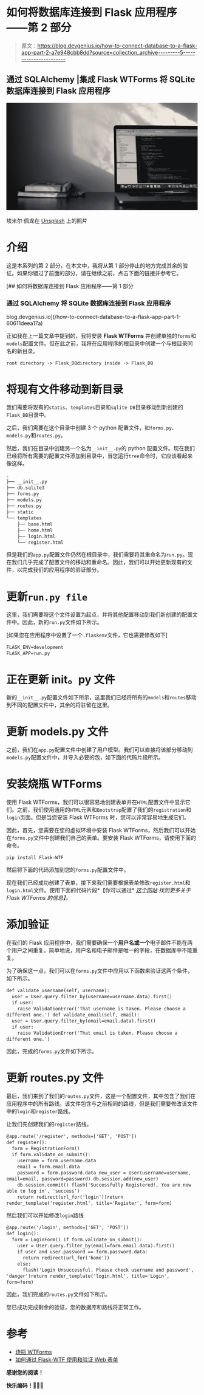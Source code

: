 # 如何将数据库连接到 Flask 应用程序——第 2 部分

> 原文：<https://blog.devgenius.io/how-to-connect-database-to-a-flask-app-part-2-a7e948cbb8dd?source=collection_archive---------5----------------------->

## 通过 SQLAlchemy |集成 Flask WTForms 将 SQLite 数据库连接到 Flask 应用程序

![](img/d137848d57193b941b8fd0ad782ce121.png)

埃米尔·佩龙在 [Unsplash](https://unsplash.com/s/photos/code?utm_source=unsplash&utm_medium=referral&utm_content=creditCopyText) 上的照片

# 介绍

这是本系列的第 2 部分，在本文中，我将从第 1 部分停止的地方完成其余的验证。如果你错过了前面的部分，请在继续之前，点击下面的链接并参考它。

[](/how-to-connect-database-to-a-flask-app-part-1-60611deea17a) [## 如何将数据库连接到 Flask 应用程序——第 1 部分

### 通过 SQLAlchemy 将 SQLite 数据库连接到 Flask 应用程序

blog.devgenius.io](/how-to-connect-database-to-a-flask-app-part-1-60611deea17a) 

正如我在上一篇文章中提到的，我将安装 **Flask WTForms** 并创建单独的`forms`和`models`配置文件。但在此之前，我将在应用程序的根目录中创建一个与根目录同名的新目录。

```
root directory -> Flask_DBdirectory inside -> Flask_DB
```

# 将现有文件移动到新目录

我们需要将现有的`statis`、`templates`目录和`sqlite DB`目录移动到新创建的`Flask_DB`目录中。

之后，我们需要在这个目录中创建 3 个 python 配置文件，如`forms.py`、`models.py`和`routes.py`。

然后，我们在目录中创建另一个名为`__init__.py`的 python 配置文件。现在我们已经将所有需要的配置文件添加到目录中，当您运行`tree`命令时，它应该看起来像这样。

```
.
├── __init__.py
├── db.sqlite3
├── forms.py
├── models.py
├── routes.py
├── static
└── templates
    ├── base.html
    ├── home.html
    ├── login.html
    └── register.html
```

但是我们的`app.py`配置文件仍然在根目录中，我们需要将其重命名为`run.py`。现在我们几乎完成了配置文件的移动和重命名。因此，我们可以开始更新现有的文件，以完成我们的应用程序的验证部分。

# 更新`run.py file`

这里，我们需要将这个文件设置为起点，并将其他配置移动到我们新创建的配置文件中。因此，新的`run.py`文件如下所示。

[如果您在应用程序中设置了一个`.flaskenv`文件，它也需要修改如下]

```
FLASK_ENV=development
FLASK_APP=run.py
```

# 正在更新 __init__。py 文件

新的`__init__.py`配置文件如下所示，这里我们已经将所有的`models`和`routes`移动到不同的配置文件中，其余的将驻留在这里。

# 更新 models.py 文件

之前，我们在`app.py`配置文件中创建了用户模型。我们可以直接将该部分移动到`models.py`配置文件中，并导入必要的包，如下面的代码片段所示。

# 安装烧瓶 WTForms

使用 Flask WTForms，我们可以很容易地创建表单并在`HTML`配置文件中显示它们。之前，我们使用通用的`HTML`元素和`Bootstrap`配置了我们的`registration`和`login`页面。但是当您安装 Flask WTForms 时，您可以非常容易地生成它们。

因此，首先，您需要在您的虚拟环境中安装 Flask WTForms，然后我们可以开始在`forms.py`文件中创建我们自己的表单。要安装 Flask WTForms，请使用下面的命令。

```
pip install Flask-WTF 
```

然后将下面的代码添加到您的`forms.py`配置文件中。

现在我们已经成功创建了表单，接下来我们需要根据表单修改`register.html`和`login.html`文件。使用下面的代码片段*【你可以通过* [*这个网站*](https://flask-wtf.readthedocs.io/en/1.0.x/) *找到更多关于 Flask WTForms 的信息】。*

# 添加验证

在我们的 Flask 应用程序中，我们需要确保一个**用户名或一个**电子邮件不能在两个用户之间重复。简单地说，用户名和电子邮件是唯一的字段，在数据库中不能重复。

为了确保这一点，我们可以在`forms.py`文件中应用以下函数来验证这两个条件，如下所示。

```
def validate_username(self, username):
  user = User.query.filter_by(username=username.data).first()
  if user:
    raise ValidationError('That username is taken. Please choose a different one.') def validate_email(self, email):
  user = User.query.filter_by(email=email.data).first()
  if user:
    raise ValidationError('That email is taken. Please choose a different one.')
```

因此，完成的`forms.py`文件如下所示。

# 更新 routes.py 文件

最后，我们来到了我们的`routes.py`文件，这是一个配置文件，其中包含了我们在应用程序中的所有路线。该文件包含与之前相同的路线，但是我们需要修改该文件中的`login`和`register`路线。

让我们先创建我们的`register`路线。

```
@app.route('/register', methods=['GET', 'POST'])
def register():
  form = RegistrationForm()
  if form.validate_on_submit():
    username = form.username.data
    email = form.email.data
    password = form.password.data new_user = User(username=username, email=email, password=password) db.session.add(new_user)
    db.session.commit() flash('Successfully Registered!, You are now able to log in', 'success') 
    return redirect(url_for('login'))return render_template('register.html', title='Register', form=form)
```

然后我们可以开始修改`login`路线

```
@app.route('/login', methods=['GET', 'POST'])
def login():
  form = LoginForm() if form.validate_on_submit():
    user = User.query.filter_by(email=form.email.data).first()
    if user and user.password == form.password.data:
      return redirect(url_for('home'))
    else: 
      flash('Login Unsuccessful. Please check username and password', 'danger')return render_template('login.html', title='Login', form=form)
```

因此，我们完成的`routes.py`文件如下所示。

您已成功完成剩余的验证，您的数据库和路线将正常工作。

# 参考

*   [烧瓶 WTForms](https://flask-wtf.readthedocs.io/en/1.0.x/)
*   [如何通过 Flask-WTF 使用和验证 Web 表单](https://www.digitalocean.com/community/tutorials/how-to-use-and-validate-web-forms-with-flask-wtf)

**感谢您的阅读！**

**快乐编码！**👨🏻‍💻